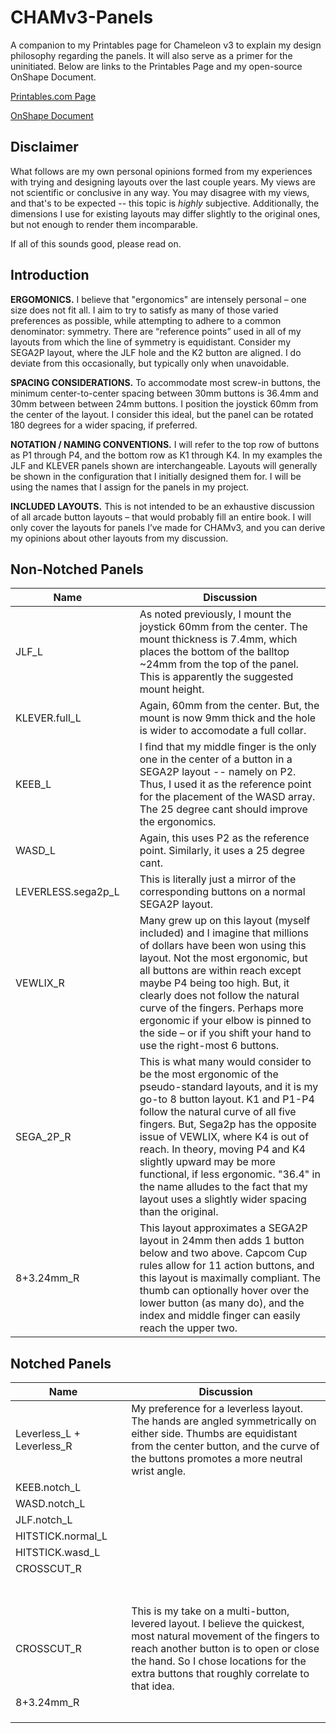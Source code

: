 # CHAMv3-Panels
A companion to my Printables page for Chameleon v3 to explain my design philosophy regarding the panels.  It will also serve as a primer for the uninitiated.  Below are links to the Printables Page and my open-source OnShape Document.

[Printables.com Page](https://www.printables.com/model/1356068-chameleon-v3-modular-arcade-stick-panels)

[OnShape Document](https://cad.onshape.com/documents/75509f2fe2374de8ca51d53a/w/b3d7f8b5ad713621e7b3a914/e/703faff8bab5a46ea249cb9a?renderMode=0&uiState=68f66313d660a6ac9dba8db7)

## Disclaimer
What follows are my own personal opinions formed from my experiences with trying and designing layouts over the last couple years.  My views are not scientific or conclusive in any way.  You may disagree with my views, and that's to be expected -- this topic is _highly_ subjective.  Additionally, the dimensions I use for existing layouts may differ slightly to the original ones, but not enough to render them incomparable.

If all of this sounds good, please read on.

## Introduction

**ERGOMONICS.**  I believe that "ergonomics" are intensely personal – one size does not fit all.  I aim to try to satisfy as many of those varied preferences as possible, while attempting to adhere to a common denominator: symmetry.  There are “reference points” used in all of my layouts from which the line of symmetry is equidistant.  Consider my SEGA2P layout, where the JLF hole and the K2 button are aligned.  I do deviate from this occasionally, but typically only when unavoidable. 

**SPACING CONSIDERATIONS.**  To accommodate most screw-in buttons, the minimum center-to-center spacing between 30mm buttons is 36.4mm and 30mm between between 24mm buttons.  I position the joystick 60mm from the center of the layout. I consider this ideal, but the panel can be rotated 180 degrees for a wider spacing, if preferred.

**NOTATION / NAMING CONVENTIONS.**  I will refer to the top row of buttons as P1 through P4, and the bottom row as K1 through K4.  In my examples the JLF and KLEVER panels shown are interchangeable.  Layouts will generally be shown in the configuration that I initially designed them for.  I will be using the names that I assign for the panels in my project.

**INCLUDED LAYOUTS.**  This is not intended to be an exhaustive discussion of all arcade button layouts – that would probably fill an entire book.  I will only cover the layouts for panels I’ve made for CHAMv3, and you can derive my opinions about other layouts from my discussion.

## Non-Notched Panels
| Name |  | Discussion |
| -- | -- | -- |
| JLF_L |  | As noted previously, I mount the joystick 60mm from the center.  The mount thickness is 7.4mm, which places the bottom of the balltop ~24mm from the top of the panel. This is apparently the suggested mount height. |
| KLEVER.full_L |  | Again, 60mm from the center.  But, the mount is now 9mm thick and the hole is wider to accomodate a full collar. |
| KEEB_L |  | I find that my middle finger is the only one in the center of a button in a SEGA2P layout -- namely on P2. Thus, I used it as the reference point for the placement of the WASD array.  The 25 degree cant should improve the ergonomics. |
| WASD_L |  | Again, this uses P2 as the reference point.  Similarly, it uses a 25 degree cant. |
| LEVERLESS.sega2p_L |  | This is literally just a mirror of the corresponding buttons on a normal SEGA2P layout. |
| VEWLIX_R |  | Many grew up on this layout (myself included) and I imagine that millions of dollars have been won using this layout.  Not the most ergonomic, but all buttons are within reach except maybe P4 being too high.  But, it clearly does not follow the natural curve of the fingers.  Perhaps more ergonomic if your elbow is pinned to the side – or if you shift your hand to use the right-most 6 buttons. |
| SEGA_2P_R |  |  This is what many would consider to be the most ergonomic of the pseudo-standard layouts, and it is my go-to 8 button layout.  K1 and P1-P4 follow the natural curve of all five fingers.  But, Sega2p has the opposite issue of VEWLIX, where K4 is out of reach.  In theory, moving P4 and K4 slightly upward may be more functional, if less ergonomic. "36.4" in the name alludes to the fact that my layout uses a slightly wider spacing than the original. |
| 8+3.24mm_R |  | This layout approximates a SEGA2P layout in 24mm then adds 1 button below and two above.  Capcom Cup rules allow for 11 action buttons, and this layout is maximally compliant.  The thumb can optionally hover over the lower button (as many do), and the index and middle finger can easily reach the upper two. |

## Notched Panels
| Name |  | Discussion |
| -- | -- | -- |
| Leverless_L + Leverless_R |  | My preference for a leverless layout.  The hands are angled symmetrically on either side. Thumbs are equidistant from the center button, and the curve of the buttons promotes a more neutral wrist angle. |
| KEEB.notch_L |  |  |
| WASD.notch_L |  |  |
| JLF.notch_L |  |  |
| HITSTICK.normal_L |  |  |
| HITSTICK.wasd_L |  |  |
| CROSSCUT_R |  |  |
|  |  |  |
|  |  |  |
|  |  |  |
|  |  |  |
|  |  |  |
|  |  |  |
|  |  |  |
| CROSSCUT_R |  |  This is my take on a multi-button, levered layout.  I believe the quickest, most natural movement of the fingers to reach another button is to open or close the hand.  So I chose locations for the extra buttons that roughly correlate to that idea. |
| 8+3.24mm_R |  |  |
|  |  |  |
|  |  |  |
|  |  |  |

